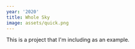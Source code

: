 ```yaml
---
year: '2020'
title: Whole Sky
image: assets/quick.png
---
```

This is a project that I'm including as an example.
